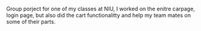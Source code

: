 Group porject for one of my classes at NIU, I worked on the enitre carpage, login page, but also did the cart functionalitty and help my team mates on some of their parts.
